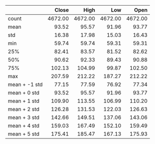 |               |   Close |    High |     Low |    Open |
|:--------------|--------:|--------:|--------:|--------:|
| count         | 4672.00 | 4672.00 | 4672.00 | 4672.00 |
| mean          |   93.52 |   95.57 |   91.96 |   93.77 |
| std           |   16.38 |   17.98 |   15.03 |   16.43 |
| min           |   59.74 |   59.74 |   59.31 |   59.31 |
| 25%           |   82.41 |   83.57 |   81.52 |   82.62 |
| 50%           |   90.62 |   92.33 |   89.43 |   90.88 |
| 75%           |  102.13 |  104.99 |   99.87 |  102.50 |
| max           |  207.59 |  212.22 |  187.27 |  212.22 |
| mean + -1 std |   77.15 |   77.59 |   76.92 |   77.34 |
| mean + 0 std  |   93.52 |   95.57 |   91.96 |   93.77 |
| mean + 1 std  |  109.90 |  113.55 |  106.99 |  110.20 |
| mean + 2 std  |  126.28 |  131.53 |  122.03 |  126.63 |
| mean + 3 std  |  142.66 |  149.51 |  137.06 |  143.06 |
| mean + 4 std  |  159.03 |  167.49 |  152.10 |  159.49 |
| mean + 5 std  |  175.41 |  185.47 |  167.13 |  175.93 |